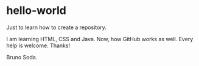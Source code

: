 # hello-world
Just to learn how to create a repository.

I am learning HTML, CSS and Java. Now, how GitHub works as well.
Every help is welcome. Thanks!

Bruno Soda.
